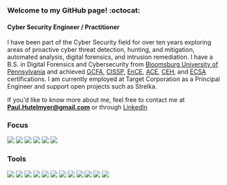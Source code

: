 ### Welcome to my GitHub page! :octocat:
#### Cyber Security Engineer / Practitioner

I have been part of the Cyber Security field for over ten years exploring areas of proactive cyber threat detection, hunting, and mitigation, automated analysis, digital forensics, and intrusion remediation. I have a B.S. in Digital Forensics and Cybersecurity from [Bloomsburg University of Pennsylvania](https://www.bloomu.edu/) and achieved [GCFA](https://www.giac.org/certification/certified-forensic-analyst-gcfa), [CISSP](https://www.isc2.org/Certifications/CISSP), [EnCE](https://www.opentext.com/products-and-solutions/services/training-and-learning-services/encase-training/examiner-certification), [ACE](https://training.accessdata.com/exam/accessdata-certified-examiner), [CEH](https://www.eccouncil.org/programs/certified-ethical-hacker-ceh/), and [ECSA](https://www.eccouncil.org/programs/certified-security-analyst-ecsa/) certifications. I am currently employed at Target Corporation as a Principal Engineer and support open projects such as Strelka.

If you'd like to know more about me, feel free to contact me at **Paul.Hutelmyer@gmail.com** or through [LinkedIn](https://www.linkedin.com/in/paulhutelmyer/)

### Focus
![](https://img.shields.io/badge/Cyber%20Security-informational?style=for-the-badge&color=62757f)
![](https://img.shields.io/badge/Incident%20Response-informational?style=for-the-badge&color=62757f)
![](https://img.shields.io/badge/File%20Analysis-informational?style=for-the-badge&color=62757f)
![](https://img.shields.io/badge/Detection-informational?style=for-the-badge&color=62757f)
![](https://img.shields.io/badge/Scripting-informational?style=for-the-badge&color=62757f)
![](https://img.shields.io/badge/Automation-informational?style=for-the-badge&color=62757f)

### Tools
![](https://img.shields.io/badge/Python-informational?style=for-the-badge&logo=Python&logoColor=white&color=blue)
![](https://img.shields.io/badge/Go-informational?style=for-the-badge&logo=Go&logoColor=white&color=blue)
![](https://img.shields.io/badge/PyCharm-informational?style=for-the-badge&logo=PyCharm&logoColor=white&color=orange)
![](https://img.shields.io/badge/GoLand-informational?style=for-the-badge&logo=GoLand&logoColor=white&color=orange)
![](https://img.shields.io/badge/Jupyter-informational?style=for-the-badge&logo=Jupyter&logoColor=white&color=orange)
![](https://img.shields.io/badge/VSCode-informational?style=for-the-badge&logo=visual-studio-code&logoColor=white&color=orange)
![](https://img.shields.io/badge/pandas-informational?style=for-the-badge&logo=pandas&logoColor=white&color=orange)
![](https://img.shields.io/badge/Docker-informational?style=for-the-badge&logo=Docker&logoColor=white&color=purple)
![](https://img.shields.io/badge/VMWare-informational?style=for-the-badge&logo=VMWare&logoColor=white&color=purple)
![](https://img.shields.io/badge/Ubuntu-informational?style=for-the-badge&logo=Ubuntu&logoColor=white&color=black)
![](https://img.shields.io/badge/macOS-informational?style=for-the-badge&logo=Apple&logoColor=white&color=black)
![](https://img.shields.io/badge/Windows-informational?style=for-the-badge&logo=Windows&logoColor=white&color=black)
